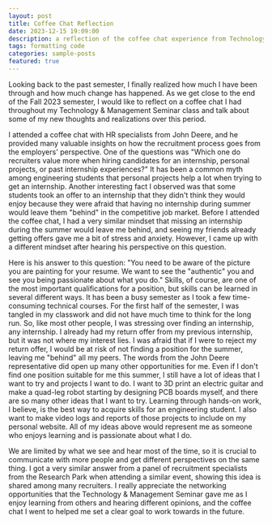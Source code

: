 ```yaml
---
layout: post
title: Coffee Chat Reflection
date: 2023-12-15 19:09:00
description: a reflection of the coffee chat experience from Technology & Management Seminar
tags: formatting code
categories: sample-posts
featured: true
---
```

Looking back to the past semester, I finally realized how much I have been through and how much change has happened. As we get close to the end of the Fall 2023 semester, I would like to reflect on a coffee chat I had throughout my Technology & Management Seminar class and talk about some of my new thoughts and realizations over this period.  

I attended a coffee chat with HR specialists from John Deere, and he provided many valuable insights on how the recruitment process goes from the employers' perspective. One of the questions was "Which one do recruiters value more when hiring candidates for an internship, personal projects, or past internship experiences?" It has been a common myth among engineering students that personal projects help a lot when trying to get an internship. Another interesting fact I observed was that some students took an offer to an internship that they didn't think they would enjoy because they were afraid that having no internship during summer would leave them "behind" in the competitive job market. Before I attended the coffee chat, I had a very similar mindset that missing an internship during the summer would leave me behind, and seeing my friends already getting offers gave me a bit of stress and anxiety. However, I came up with a different mindset after hearing his perspective on this question. 

Here is his answer to this question: "You need to be aware of the picture you are painting for your resume. We want to see the "authentic" you and see you being passionate about what you do." Skills, of course, are one of the most important qualifications for a position, but skills can be learned in several different ways. It has been a busy semester as I took a few time-consuming technical courses. For the first half of the semester, I was tangled in my classwork and did not have much time to think for the long run. So, like most other people, I was stressing over finding an internship, any internship. I already had my return offer from my previous internship, but it was not where my interest lies. I was afraid that if I were to reject my return offer, I would be at risk of not finding a position for the summer, leaving me "behind" all my peers. The words from the John Deere representative did open up many other opportunities for me. Even if I don't find one position suitable for me this summer, I still have a lot of ideas that I want to try and projects I want to do. I want to 3D print an electric guitar and make a quad-leg robot starting by designing PCB boards myself, and there are so many other ideas that I want to try. Learning through hands-on work, I believe, is the best way to acquire skills for an engineering student. I also want to make video logs and reports of those projects to include on my personal website. All of my ideas above would represent me as someone who enjoys learning and is passionate about what I do.

We are limited by what we see and hear most of the time, so it is crucial to communicate with more people and get different perspectives on the same thing. I got a very similar answer from a panel of recruitment specialists from the Research Park when attending a similar event, showing this idea is shared among many recruiters. I really appreciate the networking opportunities that the Technology & Management Seminar gave me as I enjoy learning from others and hearing different opinions, and the coffee chat I went to helped me set a clear goal to work towards in the future.
